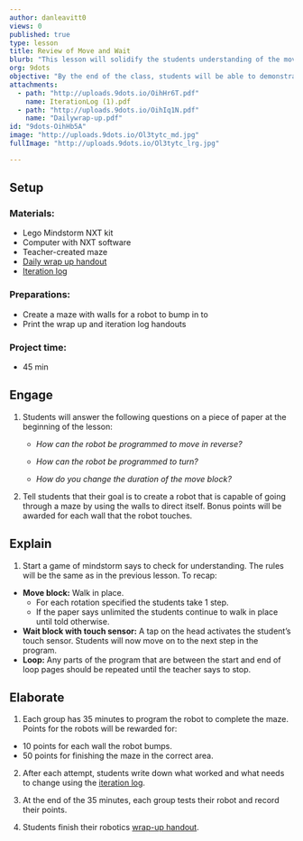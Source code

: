 ```yaml
---
author: danleavitt0
views: 0
published: true
type: lesson
title: Review of Move and Wait
blurb: "This lesson will solidify the students understanding of the move block and challenged them to move the #robot through a maze."
org: 9dots
objective: "By the end of the class, students will be able to demonstrate learning by using the move and wait blocks to move a robot through the maze."
attachments: 
  - path: "http://uploads.9dots.io/OihHr6T.pdf"
    name: IterationLog (1).pdf
  - path: "http://uploads.9dots.io/OihIq1N.pdf"
    name: "Dailywrap-up.pdf"
id: "9dots-OihHb5A"
image: "http://uploads.9dots.io/Ol3tytc_md.jpg"
fullImage: "http://uploads.9dots.io/Ol3tytc_lrg.jpg"

---
```


## Setup

### Materials:

- Lego Mindstorm NXT kit
- Computer with NXT software
- Teacher-created maze
- [Daily wrap up handout](http://uploads.9dots.io/OihIq1N.pdf)
- [Iteration log](http://uploads.9dots.io/OihHr6T.pdf)

### Preparations:

- Create a maze with walls for a robot to bump in to
- Print the wrap up and iteration log handouts

### Project time:

- 45 min

## Engage

1. Students will answer the following questions on a piece of paper at the beginning of the lesson:
	- _How can the robot be programmed to move in reverse?_
    
	- _How can the robot be programmed to turn?_
    
	- _How do you change the duration of the move block?_


2. Tell students that their goal is to create a robot that is capable of going through a maze by using the walls to direct itself. Bonus points will be awarded for each wall that the robot touches.

## Explain

1. Start a game of mindstorm says to check for understanding.  The rules will be the same as in the previous lesson. To recap:
  - **Move block:** Walk in place.
      - For each rotation specified the students take 1 step.
      - If the paper says unlimited the students continue to walk in place until told otherwise.
  - **Wait block with touch sensor:** A tap on the head activates the student’s touch sensor. Students will now move on to the next step in the program.
  - **Loop:** Any parts of the program that are between the start and end of loop pages should be repeated until the teacher says to stop.

## Elaborate

1. Each group has 35 minutes to program the robot to complete the maze. Points for the robots will be rewarded for:
- 10 points for each wall the robot bumps.
- 50 points for finishing the maze in the correct area.

2. After each attempt, students write down what worked and what needs to change using the [iteration log](http://uploads.9dots.io/OihHr6T.pdf). 

3. At the end of the 35 minutes, each group tests their robot and record their points.

4. Students finish their robotics [wrap-up handout](http://uploads.9dots.io/OihIq1N.pdf).
